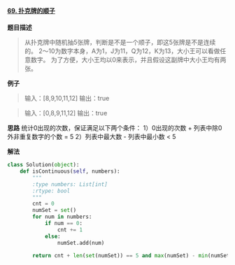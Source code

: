 #### [69. 扑克牌的顺子](https://www.acwing.com/problem/content/77/) 
**题目描述**
> 从扑克牌中随机抽5张牌，判断是不是一个顺子，即这5张牌是不是连续的。
2～10为数字本身，A为1，J为11，Q为12，K为13，大小王可以看做任意数字。
为了方便，大小王均以0来表示，并且假设这副牌中大小王均有两张。

**例子**
> 输入：[8,9,10,11,12]
输出：true

> 输入：[0,8,9,11,12]
输出：true

**思路**
统计0出现的次数，保证满足以下两个条件：
1）0出现的次数 + 列表中除0外非重复数字的个数 = 5
2）列表中最大数 - 列表中最小数 < 5

**解法**
```python
class Solution(object):
    def isContinuous(self, numbers):
        """
        :type numbers: List[int]
        :rtype: bool
        """
        cnt = 0
        numSet = set()
        for num in numbers:
            if num == 0:
                cnt += 1
            else:
                numSet.add(num)
                
        return cnt + len(set(numSet)) == 5 and max(numSet) - min(numSet) < 5
```